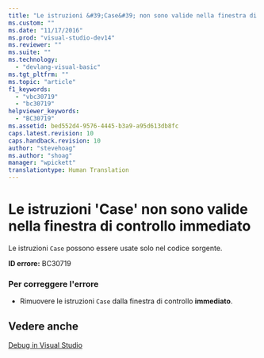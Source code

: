 ```yaml
---
title: "Le istruzioni &#39;Case&#39; non sono valide nella finestra di controllo immediato | Microsoft Docs"
ms.custom: ""
ms.date: "11/17/2016"
ms.prod: "visual-studio-dev14"
ms.reviewer: ""
ms.suite: ""
ms.technology: 
  - "devlang-visual-basic"
ms.tgt_pltfrm: ""
ms.topic: "article"
f1_keywords: 
  - "vbc30719"
  - "bc30719"
helpviewer_keywords: 
  - "BC30719"
ms.assetid: bed552d4-9576-4445-b3a9-a95d613db8fc
caps.latest.revision: 10
caps.handback.revision: 10
author: "stevehoag"
ms.author: "shoag"
manager: "wpickett"
translationtype: Human Translation
---
```

# Le istruzioni &#39;Case&#39; non sono valide nella finestra di controllo immediato
Le istruzioni `Case` possono essere usate solo nel codice sorgente.  
  
 **ID errore:** BC30719  
  
### Per correggere l'errore  
  
-   Rimuovere le istruzioni `Case` dalla finestra di controllo **immediato**.  
  
## Vedere anche  
 [Debug in Visual Studio](/visual-studio/debugger/debugging-in-visual-studio)